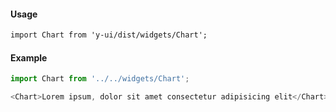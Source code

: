 #### Usage

```markdown
import Chart from 'y-ui/dist/widgets/Chart';
```

#### Example

```js
import Chart from '../../widgets/Chart';

<Chart>Lorem ipsum, dolor sit amet consectetur adipisicing elit</Chart>;
```
